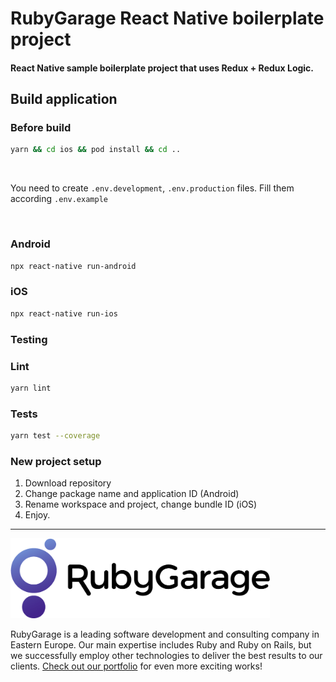 # RubyGarage React Native boilerplate project

#### React Native sample boilerplate project that uses Redux + Redux Logic.

## Build application

### Before build

```bash
yarn && cd ios && pod install && cd ..
```
<br/>

You need to create `.env.development`, `.env.production` files.
Fill them according `.env.example`

<br/>

### Android

```bash
npx react-native run-android
```

### iOS

```bash
npx react-native run-ios
```

### Testing

### Lint

```bash
yarn lint
```

### Tests

```bash
yarn test --coverage
```

### New project setup
1. Download repository
2. Change package name and application ID (Android)
3. Rename workspace and project, change bundle ID (iOS)
4. Enjoy.

***
<a href="https://rubygarage.org/"><img src="https://github.com/rubygarage/shopapp-shopify-ios/blob/master/assets/rubygarage.png?raw=true" alt="RubyGarage Logo" width="415" height="128"></a>

RubyGarage is a leading software development and consulting company in Eastern Europe. Our main expertise includes Ruby and Ruby on Rails, but we successfully employ other technologies to deliver the best results to our clients. [Check out our portfolio](https://rubygarage.org/portfolio) for even more exciting works!